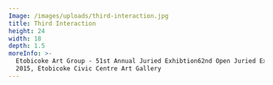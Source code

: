 ```yaml
---
Image: /images/uploads/third-interaction.jpg
title: Third Interaction
height: 24
width: 18
depth: 1.5
moreInfo: >-
  Etobicoke Art Group - 51st Annual Juried Exhibtion62nd Open Juried Exhibition,
  2015, Etobicoke Civic Centre Art Gallery
---
```


